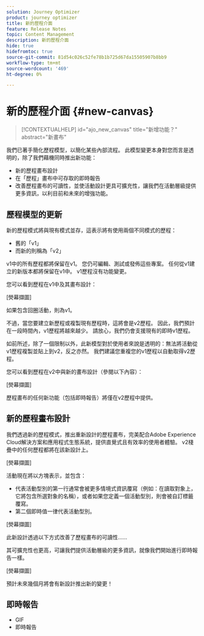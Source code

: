 ```yaml
---
solution: Journey Optimizer
product: journey optimizer
title: 新的歷程介面
feature: Release Notes
topic: Content Management
description: 新的歷程介面
hide: true
hidefromtoc: true
source-git-commit: 81d54c026c52fe78b1b725d67da15505907b8bb9
workflow-type: tm+mt
source-wordcount: '469'
ht-degree: 0%

---
```


# 新的歷程介面 {#new-canvas}

>[!CONTEXTUALHELP]
>id="ajo_new_canvas"
>title="新增功能？"
>abstract="新畫布"

我們已著手簡化歷程模型，以簡化某些內部流程。 此模型變更本身對您而言是透明的，除了我們藉機同時推出新功能：

* 新的歷程畫布設計
* 在「歷程」畫布中可存取的即時報告
* 改善歷程畫布的可讀性，並使活動設計更具可擴充性，讓我們在活動層級提供更多資訊，以利目前和未來的增強功能。

## 歷程模型的更新

新的歷程模式將與現有模式並存，這表示將有使用兩個不同模式的歷程：

* 舊的「v1」
* 而新的則稱為「v2」

v1中的所有歷程都將保留在v1。 您仍可編輯、測試或發佈這些專案。 任何從v1建立的新版本都將保留在v1中。 v1歷程沒有功能變更。

您可以看到歷程在v1中及其畫布設計：

[熒幕擷圖]

如果包含回圈活動，則為v1。

不過，當您要建立新歷程或複製現有歷程時，這將會是v2歷程。 因此，我們預計在一段時間內，v1歷程將越來越少。 請放心，我們仍會支援現有的即時v1歷程。

如前所述，除了一個限制以外，此新模型對於使用者來說是透明的：無法將活動從v1歷程複製並貼上到v2，反之亦然。 我們建議您重複您的v1歷程以自動取得v2歷程。

您可以看到歷程在v2中與新的畫布設計（參閱以下內容）：

[熒幕擷圖]

歷程畫布的任何新功能（包括即時報告）將僅在v2歷程中提供。

## 新的歷程畫布設計

我們透過新的歷程模式，推出重新設計的歷程畫布，完美配合Adobe Experience Cloud解決方案和應用程式生態系統，提供直覺式且有效率的使用者體驗。 v2棧疊中的任何歷程都將在該新設計上。

[熒幕擷圖]

活動現在將以方塊表示，並包含：

* 代表活動型別的第一行通常會被更多情境式資訊覆寫（例如：在讀取對象上，它將包含所選對象的名稱），或者如果您定義一個活動型別，則會被自訂標籤覆寫。
* 第二個即時值一律代表活動型別。

[熒幕擷圖]

此新設計透過以下方式改善了歷程畫布的可讀性……

其可擴充性也更高，可讓我們提供活動層級的更多資訊，就像我們開始進行即時報告一樣。

[熒幕擷圖]

預計未來幾個月將會有新設計推出新的變更！

## 即時報告

* GIF
* 即時報告